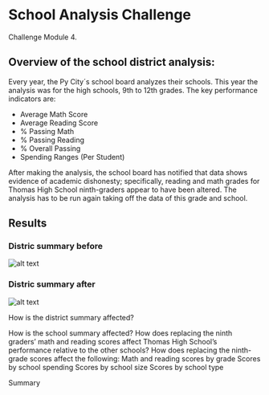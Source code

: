 # School Analysis Challenge
Challenge Module 4. 
## Overview of the school district analysis:
Every year, the Py City´s school board analyzes their schools. This year the analysis was for the high schools, 9th to 12th grades. The key performance indicators are:

- Average Math Score	
- Average Reading Score	
- % Passing Math	
- % Passing Reading	
- % Overall Passing 
- Spending Ranges (Per Student)

After making the analysis, the school board has notified that data shows evidence of academic dishonesty; specifically, reading and math grades for Thomas High School ninth-graders appear to have been altered. The analysis has to be run again taking off the data of this grade and school.

## Results

### Distric summary before
![alt text](./Resorces/district_summary_df_before.png)

### Distric summary after
![alt text](./Resorces/district_summary_df_after.png)


How is the district summary affected?

How is the school summary affected?
How does replacing the ninth graders’ math and reading scores affect Thomas High School’s performance relative to the other schools?
How does replacing the ninth-grade scores affect the following:
Math and reading scores by grade
Scores by school spending
Scores by school size
Scores by school type

Summary

